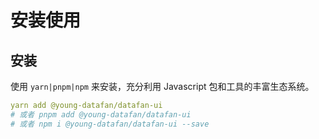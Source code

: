 # 安装使用

## 安装
使用 `yarn|pnpm|npm` 来安装，充分利用 Javascript 包和工具的丰富生态系统。

``` yaml
yarn add @young-datafan/datafan-ui
# 或者 pnpm add @young-datafan/datafan-ui
# 或者 npm i @young-datafan/datafan-ui --save
```

